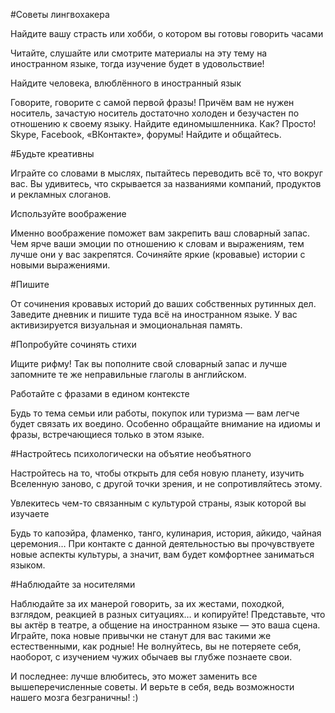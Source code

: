 #Советы лингвохакера

Найдите вашу страсть или хобби, о котором вы готовы говорить часами

Читайте, слушайте или смотрите материалы на эту тему на иностранном языке, тогда изучение будет в удовольствие!

Найдите человека, влюблённого в иностранный язык

Говорите, говорите с самой первой фразы! Причём вам не нужен носитель, зачастую носитель достаточно холоден и безучастен по отношению к своему языку. Найдите единомышленника. Как? Просто! Skype, Facebook, «ВКонтакте», форумы! Найдите и общайтесь.

#Будьте креативны

Играйте со словами в мыслях, пытайтесь переводить всё то, что вокруг вас. Вы удивитесь, что скрывается за названиями компаний, продуктов и рекламных слоганов.

Используйте воображение

Именно воображение поможет вам закрепить ваш словарный запас. Чем ярче ваши эмоции по отношению к словам и выражениям, тем лучше они у вас закрепятся. Сочиняйте яркие (кровавые) истории с новыми выражениями.

#Пишите

От сочинения кровавых историй до ваших собственных рутинных дел. Заведите дневник и пишите туда всё на иностранном языке. У вас активизируется визуальная и эмоциональная память.

#Попробуйте сочинять стихи

Ищите рифму! Так вы пополните свой словарный запас и лучше запомните те же неправильные глаголы в английском.

Работайте с фразами в едином контексте

Будь то тема семьи или работы, покупок или туризма — вам легче будет связать их воедино. Особенно обращайте внимание на идиомы и фразы, встречающиеся только в этом языке.

#Настройтесь психологически на объятие необъятного

Настройтесь на то, чтобы открыть для себя новую планету, изучить Вселенную заново, с другой точки зрения, и не сопротивляйтесь этому.

Увлекитесь чем-то связанным с культурой страны, язык которой вы изучаете

Будь то капоэйра, фламенко, танго, кулинария, история, айкидо, чайная церемония… При контакте с данной деятельностью вы прочувствуете новые аспекты культуры, а значит, вам будет комфортнее заниматься языком.

#Наблюдайте за носителями

Наблюдайте за их манерой говорить, за их жестами, походкой, взглядом, реакцией в разных ситуациях… и копируйте! Представьте, что вы актёр в театре, а общение на иностранном языке — это ваша сцена. Играйте, пока новые привычки не станут для вас такими же естественными, как родные! Не волнуйтесь, вы не потеряете себя, наоборот, с изучением чужих обычаев вы глубже познаете свои.

И последнее: лучше влюбитесь, это может заменить все вышеперечисленные советы. И верьте в себя, ведь возможности нашего мозга безграничны! :)


